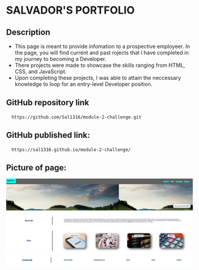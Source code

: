 # SALVADOR'S PORTFOLIO

## Description

- This page is meant to provide infomation to a prospective employeer. In the page, you will find current and past rojects that I have completed in my journey to becoming a Developer.
- There projects were made to showcase the skills ranging from HTML, CSS, and JavaScript.
- Upon completing these projects, I was able to attain the neccessary knowledge to loop for an entry-level Developer position.

## GitHub repository link

      https://github.com/Sal1316/module-2-challenge.git

## GitHub published link:

      https://sal1316.github.io/module-2-challenge/

## Picture of page:

![Alt text](./assets/images/Header.jpg)
![Alt text](./assets/images/body.jpg)
![Alt text](./assets/images/footer.jpg)
